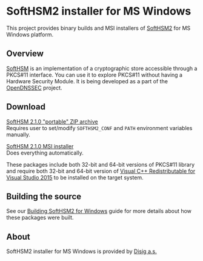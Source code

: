 # SoftHSM2 installer for MS Windows

This project provides binary builds and MSI installers of [SoftHSM2](https://github.com/opendnssec/SoftHSMv2) for MS Windows platform.

## Overview

[SoftHSM](https://www.opendnssec.org/softhsm/) is an implementation of a cryptographic store accessible through a PKCS#11 interface. You can use it to explore PKCS#11 without having a Hardware Security Module. It is being  developed as a part of the [OpenDNSSEC](https://www.opendnssec.org/) project.

## Download

[SoftHSM 2.1.0 "portable" ZIP archive](https://github.com/disig/SoftHSM2-for-Windows/releases/download/v2.1.0/SoftHSM2-2.1.0-portable.zip)  
Requires user to set/modify `SOFTHSM2_CONF` and `PATH` environment variables manually.

[SoftHSM 2.1.0 MSI installer](https://github.com/disig/SoftHSM2-for-Windows/releases/download/v2.1.0/SoftHSM2-2.1.0.msi)  
Does everything automatically.

These packages include both 32-bit and 64-bit versions of PKCS#11 library and require both 32-bit and 64-bit version of [Visual C++ Redistributable for Visual Studio 2015](http://www.microsoft.com/en-us/download/details.aspx?id=48145
) to be installed on the target system.

## Building the source

See our [Building SoftHSM2 for Windows](BUILDING.md) guide for more details about how these packages were built.

## About

SoftHSM2 installer for MS Windows is provided by [Disig a.s.](https://www.disig.sk)

